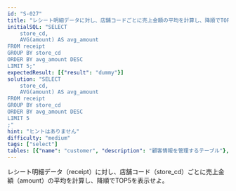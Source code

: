 ```yaml
---
id: "S-027"
title: "レシート明細データに対し、店舗コードごとに売上金額の平均を計算し、降順でTOP5を表示せよ"
initialSQL: "SELECT
    store_cd,
    AVG(amount) AS avg_amount
FROM receipt
GROUP BY store_cd
ORDER BY avg_amount DESC
LIMIT 5;"
expectedResult: [{"result": "dummy"}]
solution: "SELECT
    store_cd,
    AVG(amount) AS avg_amount
FROM receipt
GROUP BY store_cd
ORDER BY avg_amount DESC
LIMIT 5
;"
hint: "ヒントはありません"
difficulty: "medium"
tags: ["select"]
tables: [{"name": "customer", "description": "顧客情報を管理するテーブル"}, {"name": "receipt", "description": "レシート明細データを管理するテーブル"}, {"name": "store", "description": "店舗情報を管理するテーブル"}, {"name": "product", "description": "商品情報を管理するテーブル"}, {"name": "category", "description": "カテゴリ情報を管理するテーブル"}]
---
```


レシート明細データ（receipt）に対し、店舗コード（store_cd）ごとに売上金額（amount）の平均を計算し、降順でTOP5を表示せよ。
